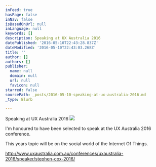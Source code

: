 ```yaml
---
inFeed: true
hasPage: false
inNav: false
isBasedOnUrl: null
inLanguage: null
keywords: []
description: Speaking at UX Australia 2016
datePublished: '2016-05-10T22:43:28.837Z'
dateModified: '2016-05-10T22:43:03.268Z'
title: ''
author: []
authors: []
publisher:
  name: null
  domain: null
  url: null
  favicon: null
starred: false
sourcePath: _posts/2016-05-10-speaking-at-ux-australia-2016.md
_type: Blurb

---
```

Speaking at UX Australia 2016
![](https://the-grid-user-content.s3-us-west-2.amazonaws.com/3e20fb43-9b35-4433-b8ff-d41de9b745d6.jpg)

I'm honoured to have been selected to speak at the UX Australia 2016 conference.

This years topic will be on the social world of the Internet Of Things.

http://www.uxaustralia.com.au/conferences/uxaustralia-2016/speaker/stephen-cox-2016/